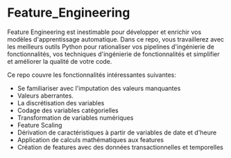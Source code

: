 # Feature_Engineering

Feature Engineering est inestimable pour développer et enrichir vos modèles d'apprentissage automatique. Dans ce repo, vous travaillerez avec les meilleurs outils Python pour rationaliser vos pipelines d'ingénierie de fonctionnalités, vos techniques d'ingénierie de fonctionnalités et simplifier et améliorer la qualité de votre code.

Ce repo couvre les fonctionnalités intéressantes suivantes:
* Se familiariser avec l'imputation des valeurs manquantes
* Valeurs aberrantes.
* La discrétisation des variables
* Codage des variables catégorielles
* Transformation de variables numériques
* Feature Scaling
* Dérivation de caractéristiques à partir de variables de date et d'heure
* Application de calculs mathématiques aux features
* Création de features avec des données transactionnelles et temporelles
